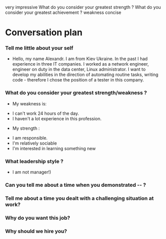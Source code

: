 very impressive
What do you consider your greatest strength ?
What do you consider your greatest achievement ?
weakness
concise
# Conversation plan
### Tell me little about your self
 - Hello, my name Alexandr. I am from Kiev Ukraine. In the past I had experience in three IT companies. I worked as a network engineer, engineer on duty in the data center, Linux administrator. I want to develop my abilities in the direction of automating routine tasks, writing code - therefore I chose the position of a tester in this company.
### What do you consider your greatest strength/weakness ?

- My weakness is:
* I  can't work 24 hours of the day.
* I haven't a lot experience in this profession.
- My strength :
* I am responsible.
* I'm relatively sociable
* I'm interested in learning something new

### What leadership style ?
- I am not manager!)  

### Can you tell me about a time when you demonstrated -- ?
### Tell me about a time you dealt with a challenging situation at work?
### Why do you want this job?
### Why should we hire you?
